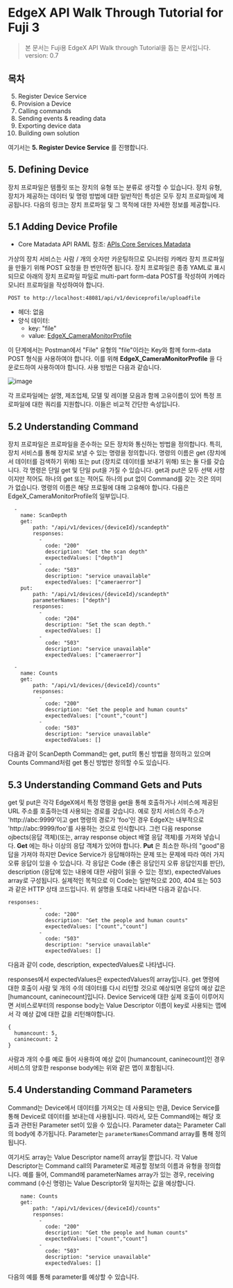 EdgeX API Walk Through Tutorial for Fuji 3
==

> 본 문서는 Fuji용 EdgeX API Walk through Tutorial을 돕는 문서입니다.   
> version: 0.7

목차
--

5. Register Device Service
6. Provision a Device
7. Calling commands
8. Sending events & reading data
9. Exporting device data
10. Building own solution

여기서는 __5. Register Device Service__ 를 진행합니다. 

## 5. Defining Device 

장치 프로파일은 템플릿 또는 장치의 유형 또는 분류로 생각할 수 있습니다. 장치 유형, 장치가 제공하는 데이터 및 명령 방법에 대한 일반적인 특성은 모두 장치 프로파일에 제공됩니다. 다음의 링크는 장치 프로파일 및 그 목적에 대한 자세한 정보를 제공합니다.

5.1 Adding Device Profile
--

* Core Matadata API RAML 참조: [APIs Core Services Matadata](https://github.com/edgexfoundry/edgex-go/blob/master/api/raml/core-metadata.raml) 

가상의 장치 서비스는 사람 / 개의 숫자만 카운팅하므로 모니터링 카메라 장치 프로파일을 만들기 위해 POST 요청을 한 번만하면 됩니다. 장치 프로파일은 종종 YAML로 표시되므로 아래의 장치 프로파일 파일로 multi-part form-data POST를 작성하여 카메라 모니터 프로파일을 작성하여야 합니다. 

```
POST to http://localhost:48081/api/v1/deviceprofile/uploadfile
```
- 헤더: 없음
- 양식 데이터:  
    - key: "file"
    - value: [EdgeX_CameraMonitorProfile](https://fuji-docs.edgexfoundry.org/_downloads/EdgeX_CameraMonitorProfile.yml) 

이 단계에서는 Postman에서 "File" 유형의 "file"이라는 Key와 함께 form-data POST 형식을 사용하여야 합니다. 이를 위해 __EdgeX_CameraMonitorProfile__ 을 다운로드하여 사용하여야 합니다. 사용 방법은 다음과 같습니다. 

![image](https://fuji-docs.edgexfoundry.org/_images/EdgeX_WalkthroughPostmanFile.png)

각 프로파일에는 설명, 제조업체, 모델 및 레이블 모음과 함께 고유이름이 있어 특정 프로파일에 대한 쿼리를 지원합니다. 이들은 비교적 간단한 속성입니다. 

5.2  Understanding Command
-- 

장치 프로파일은 프로파일을 준수하는 모든 장치와 통신하는 방법을 정의합니다. 특히, 장치 서비스를 통해 장치로 보낼 수 있는 명령을 정의합니다. 명령의 이름은 get (장치에서 데이터를 검색하기 위해) 또는 put (장치로 데이터를 보내기 위해) 또는 둘 다를 갖습니다. 각 명령은 단일 get 및 단일 put을 가질 수 있습니다. get과 put은 모두 선택 사항이지만 적어도 하나의 get 또는 적어도 하나의 put 없이 Command를 갖는 것은 의미가 없습니다. 명령의 이름은 해당 프로필에 대해 고유해야 합니다. 다음은 EdgeX_CameraMonitorProfile의 일부입니다. 

```
  - 
    name: ScanDepth
    get:
        path: "/api/v1/devices/{deviceId}/scandepth"
        responses:
          -
            code: "200"
            description: "Get the scan depth"
            expectedValues: ["depth"]
          -
            code: "503"
            description: "service unavailable"
            expectedValues: ["cameraerror"]    
    put:
        path: "/api/v1/devices/{deviceId}/scandepth"
        parameterNames: ["depth"]
        responses:
          - 
            code: "204"
            description: "Set the scan depth."
            expectedValues: []
          -
            code: "503"
            description: "service unavailable"
            expectedValues: ["cameraerror"]

  - 
    name: Counts
    get:
        path: "/api/v1/devices/{deviceId}/counts"
        responses:
          -
            code: "200"
            description: "Get the people and human counts"
            expectedValues: ["count","count"]
          -
            code: "503"
            description: "service unavailable"
            expectedValues: []
```

다음과 같이 ScanDepth Command는 get, put의 통신 방법을 정의하고 있으며 Counts Command처럼 get 통신 방법만 정의할 수도 있습니다. 

5.3 Understanding Command Gets and Puts
--

get 및 put은 각각 EdgeX에서 특정 명령을 get을 통해 호출하거나 서비스에 제공된 URL 주소를 호출하는데 사용되는 경로를 갖습니다. 예로 장치 서비스의 주소가 'http://abc:9999'이고 get 명령의 경로가 'foo'인 경우 EdgeX는 내부적으로 'http://abc:9999/foo'를 사용하는 것으로 인식합니다. 그런 다음 response ojbects(응답 객체)(또는, array response object 배열 응답 객체)를 가져와 넣습니다. __Get__ 에는 하나 이상의 응답 객체가 있어야 합니다. __Put__ 은 최소한 하나의 "good"응답을 가져야 하지만 Device Service가 응답해야하는 문제 또는 문제에 따라 여러 가지 오류 응답이 있을 수 있습니다. 각 응답은 Code (좋은 응답인지 오류 응답인지를 판단), description (응답에 있는 내용에 대한 사람이 읽을 수 있는 정보), expectedValues array로 구성됩니다. 실제적인 목적으로 이 Code는 일반적으로 200, 404 또는 503과 같은 HTTP 상태 코드입니다. 위 설명을 토대로 나타내면 다음과 같습니다.

```
responses:
          -
            code: "200"
            description: "Get the people and human counts"
            expectedValues: ["count","count"]
          -
            code: "503"
            description: "service unavailable"
            expectedValues: []
```

다음과 같이 code, description, expectedValues로 나타냅니다. 

responses에서 expectedValues은 expectedValues의 array입니다. get 명령에 대한 호출이 사람 및 개의 수의 데이터를 다시 리턴할 것으로 예상되면 응답의 예상 값은 [humancount, caninecount]입니다. Device Service에 대한 실제 호출이 이루어지면 서비스로부터의 response body는 Value Descriptor 이름이 key로 사용되는 맵에서 각 예상 값에 대한 값을 리턴해야합니다. 

```
{
  humancount: 5,
  caninecount: 2
}
```

사람과 개의 수를 예로 들어 사용하여 예상 값이 [humancount, caninecount]인 경우 서비스의 양호한 response body에는 위와 같은 맵이 포함됩니다. 

5.4 Understanding Command Parameters
--

Command는 Device에서 데이터를 가져오는 데 사용되는 만큼, Device Service를 통해 Device로 데이터를 보내는데 사용됩니다. 따라서, 모든 Command에는 해당 호출과 관련된 Parameter set이 있을 수 있습니다. Parameter data는 Parameter Call의 body에 추가됩니다. Parameter는 `parameterNames`Command array를 통해 정의됩니다. 

여기서도 array는 Value Descriptor name의 array일 뿐입니다. 각 Value Descriptor는 Command call의 Parameter로 제공할 정보의 이름과 유형을 정의합니다. 예를 들어, Command에 parameterNames array가 있는 경우, receiving command (수신 명령)는 Value Descriptor와 일치하는 값을 예상합니다. 

```
    name: Counts
    get:
        path: "/api/v1/devices/{deviceId}/counts"
        responses:
          -
            code: "200"
            description: "Get the people and human counts"
            expectedValues: ["count","count"]
          -
            code: "503"
            description: "service unavailable"
            expectedValues: []
```

다음의 예를 통해 parameter를 예상할 수 있습니다. 